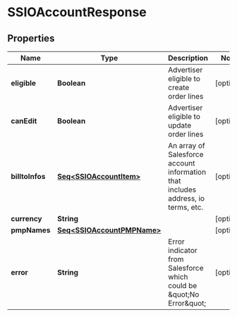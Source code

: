 

# SSIOAccountResponse


## Properties

Name | Type | Description | Notes
------------ | ------------- | ------------- | -------------
**eligible** | **Boolean** | Advertiser eligible to create order lines |  [optional]
**canEdit** | **Boolean** | Advertiser eligible to update order lines |  [optional]
**billtoInfos** | [**Seq&lt;SSIOAccountItem&gt;**](SSIOAccountItem.md) | An array of Salesforce account information that includes address, io terms, etc. |  [optional]
**currency** | **String** |  |  [optional]
**pmpNames** | [**Seq&lt;SSIOAccountPMPName&gt;**](SSIOAccountPMPName.md) |  |  [optional]
**error** | **String** | Error indicator from Salesforce which could be \&quot;No Error\&quot; |  [optional]



